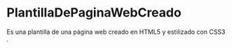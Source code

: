 # PlantillaDePaginaWebCreado
Es una plantilla de una página web creado en HTML5 y estilizado con CSS3 . 
